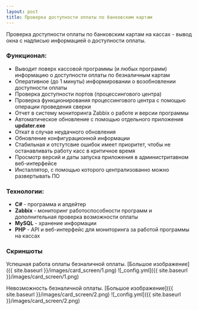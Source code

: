 ```yaml
---
layout: post
title: Проверка доступности оплаты по банковским картам
---
```


Проверка доступности оплаты по банковским картам на кассах - вывод окна с надписью информацией о доступности оплаты.

### Функционал:
- Выводит поверх кассовой программы (и любых программ) информацию о доступности оплаты по безналичным картам
- Оперативное (до 1 минуты) информировании о возобновлении доступности оплаты
- Проверка доступности портов (процессингового центра)
- Проверка функционирования процессингового центра с помощью операции проведения сверки
- Отчет в систему мониторинга Zabbix о работе и версии программы
- Автоматическое обновление с помощью отдельного приложения **updater.exe**
- Откат в случае неудачного обновления
- Обновление конфигурационной информации
- Стабильная и отстутсвие ошибок имеет приоритет, чтобы не останавливать работу касс в критичное время
- Просмотр версий и даты запуска приложения в администритавном веб-интерфейсе
- Инсталлятор, с помощью которого централизованно можно развертывать ПО
<!--more-->

### Технологии:
- **C#** - программа и апдейтер
- **Zabbix** - мониторинг работоспособности программ и дополнительная проверка возможности оплаты
- **MySQL** - хранение информации
- **PHP** - API и веб-интерфейс для мониторинга за работой программы на кассах

### Скриншоты
Успешная работа оплаты безналичной оплаты. [Большое изображение]({{ site.baseurl }}/images/card_screen/1.png)
![_config.yml]({{ site.baseurl }}/images/card_screen/1.png)

Невозможность безналичной оплаты. [Большое изображение]({{ site.baseurl }}/images/card_screen/2.png)
![_config.yml]({{ site.baseurl }}/images/card_screen/2.png)
